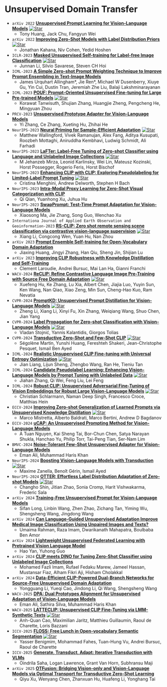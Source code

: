 # Unsupervised Domain Transfer

* `arXiv 2022` **[Unsupervised Prompt Learning for Vision-Language Models](https://arxiv.org/pdf/2204.03649)** [![Star](https://img.shields.io/github/stars/tonyhuang2022/UPL.svg?style=social&label=Star)](https://github.com/tonyhuang2022/UPL)
    * Tony Huang, Jack Chu, Fangyun Wei
* `arXiv 2022` **[Improving Zero-Shot Models with Label Distribution Priors](https://arxiv.org/pdf/2212.00784)** [![Star](https://img.shields.io/github/stars/jonkahana/CLIPPR.svg?style=social&label=Star)](https://github.com/jonkahana/CLIPPR)
    * Jonathan Kahana, Niv Cohen, Yedid Hoshen
* `ICLR-2023` **[Masked Unsupervised Self-training for Label-free Image Classification](https://openreview.net/pdf/4727dfde7523443e21ec3f97b19eeba777450c3e.pdf)** [![Star](https://img.shields.io/github/stars/salesforce/MUST.svg?style=social&label=Star)](https://github.com/salesforce/MUST)
    * Junnan Li, Silvio Savarese, Steven CH Hoi
* `ICML-2023` **[A Simple Zero-shot Prompt Weighting Technique to Improve Prompt Ensembling in Text-Image Models](https://arxiv.org/pdf/2302.06235)**
    * James Urquhart Allingham*, Jie Ren*, Michael W Dusenberry, Xiuye Gu, Yin Cui, Dustin Tran, Jeremiah Zhe Liu, Balaji Lakshminarayanan
* `ICML-2023` **[POUF: Prompt-Oriented Unsupervised Fine-tuning for Large Pre-trained Models](https://proceedings.mlr.press/v202/tanwisuth23a/tanwisuth23a.pdf)** [![Star](https://img.shields.io/github/stars/korawat-tanwisuth/POUF.svg?style=social&label=Star)](https://github.com/korawat-tanwisuth/POUF)
    * Korawat Tanwisuth, Shujian Zhang, Huangjie Zheng, Pengcheng He, Mingyuan Zhou
* `PRCV-2023` **[Unsupervised Prototype Adapter for Vision-Language Models](https://arxiv.org/pdf/2308.11507)**
    * Yi Zhang, Ce Zhang, Xueting Hu, Zhihai He
* `NeurIPS-2023` **[Neural Priming for Sample-Efficient Adaptation](https://proceedings.neurips.cc/paper_files/paper/2023/file/cea5bc68b890bffb10f18aaaab2becb1-Paper-Conference.pdf)** [![Star](https://img.shields.io/github/stars/RAIVNLab/neural-priming.svg?style=social&label=Star)](https://github.com/RAIVNLab/neural-priming)
    * Matthew Wallingford, Vivek Ramanujan, Alex Fang, Aditya Kusupati, Roozbeh Mottaghi, Aniruddha Kembhavi, Ludwig Schmidt, Ali Farhadi
* `NeurIPS-2023` **[LaFTer: Label-Free Tuning of Zero-shot Classifier using Language and Unlabeled Image Collections](https://proceedings.neurips.cc/paper_files/paper/2023/file/123a18dfd821c8b440f42a00a27648d6-Paper-Conference.pdf)** [![Star](https://img.shields.io/github/stars/jmiemirza/LaFTer.svg?style=social&label=Star)](https://github.com/jmiemirza/LaFTer)
    * M Jehanzeb Mirza, Leonid Karlinsky, Wei Lin, Mateusz Kozinski, Horst Possegger, Rogerio Feris, Horst Bischof
* `NeurIPS-2023` **[Enhancing CLIP with CLIP: Exploring Pseudolabeling for Limited-Label Prompt Tuning](https://proceedings.neurips.cc/paper_files/paper/2023/file/bf85879363044ca21f7868a3d1b4021c-Paper-Conference.pdf)** [![Star](https://img.shields.io/github/stars/BatsResearch/menghini-neurips23-code.svg?style=social&label=Star)](https://github.com/BatsResearch/menghini-neurips23-code)
    * Cristina Menghini, Andrew Delworth, Stephen H Bach
* `NeurIPS-2023` **[Intra-Modal Proxy Learning for Zero-Shot Visual Categorization with CLIP](https://proceedings.neurips.cc/paper_files/paper/2023/file/50a057e9fe79ffa3f4120fb6fb88071a-Paper-Conference.pdf)**
    * Qi Qian, Yuanhong Xu, Juhua Hu
* `NeurIPS-2023` **[SwapPrompt: Test-Time Prompt Adaptation for Vision-Language Models](https://proceedings.neurips.cc/paper_files/paper/2023/file/cdd0640218a27e9e2c0e52e324e25db0-Paper-Conference.pdf)**
    * Xiaosong Ma, Jie Zhang, Song Guo, Wenchao Xu
* `Internationa Journal of Applied Earth Observation and Geoinformation-2023` **[RS-CLIP: Zero shot remote sensing scene classification via contrastive vision-language supervision](https://www.sciencedirect.com/science/article/pii/S1569843223003217)** [![Star](https://img.shields.io/github/stars/lx709/RS-CLIP.svg?style=social&label=Star)](https://github.com/lx709/RS-CLIP)
    * Xiang Li, Congcong Wen, Yuan Hu, Nan Zhou
* `arXiv 2023` **[Prompt Ensemble Self-training for Open-Vocabulary Domain Adaptation](https://arxiv.org/pdf/2306.16658)**
    * Jiaxing Huang, Jingyi Zhang, Han Qiu, Sheng Jin, Shijian Lu
* `arXiv 2023` **[Improving CLIP Robustness with Knowledge Distillation and Self-Training](https://arxiv.org/pdf/2309.10361)**
    * Clement Laroudie, Andrei Bursuc, Mai Lan Ha, Gianni Franchi
* `WACV-2024` **[ReCLIP: Refine Contrastive Language Image Pre-Training with Source Free Domain Adaptation](https://openaccess.thecvf.com/content/WACV2024/papers/Hu_ReCLIP_Refine_Contrastive_Language_Image_Pre-Training_With_Source_Free_Domain_WACV_2024_paper.pdf)** [![Star](https://img.shields.io/github/stars/michiganleon/ReCLIP_WACV.svg?style=social&label=Star)](https://github.com/michiganleon/ReCLIP_WACV)
    * Xuefeng Hu, Ke Zhang, Lu Xia, Albert Chen, Jiajia Luo, Yuyin Sun, Ken Wang, Nan Qiao, Xiao Zeng, Min Sun, Cheng-Hao Kuo, Ram Nevatia
* `CVPR-2024` **[PromptKD: Unsupervised Prompt Distillation for Vision-Language Models](https://openaccess.thecvf.com/content/CVPR2024/papers/Li_PromptKD_Unsupervised_Prompt_Distillation_for_Vision-Language_Models_CVPR_2024_paper.pdf)** [![Star](https://img.shields.io/github/stars/zhengli97/PromptKD.svg?style=social&label=Star)](https://github.com/zhengli97/PromptKD)
    * Zheng Li, Xiang Li, Xinyi Fu, Xin Zhang, Weiqiang Wang, Shuo Chen, Jian Yang
* `CVPR-2024` **[Label Propagation for Zero-shot Classification with Vision-Language Models](https://openaccess.thecvf.com/content/CVPR2024/papers/Stojni_Label_Propagation_for_Zero-shot_Classification_with_Vision-Language_Models_CVPR_2024_paper.pdf)** [![Star](https://img.shields.io/github/stars/vladan-stojnic/ZLaP.svg?style=social&label=Star)](https://github.com/vladan-stojnic/ZLaP)
    * Vladan Stojnić, Yannis Kalantidis, Giorgos Tolias
* `CVPR-2024` **[Transductive Zero-Shot and Few-Shot CLIP](https://arxiv.org/pdf/2405.18437)** [![Star](https://img.shields.io/github/stars/SegoleneMartin/transductive-CLIP.svg?style=social&label=Star)](https://github.com/SegoleneMartin/transductive-CLIP)
    * Ségolène Martin, Yunshi Huang, Fereshteh Shakeri, Jean-Christophe Pesquet, Ismail Ben Ayed
* `ICML-2024` **[Realistic Unsupervised CLIP Fine-tuning with Universal Entropy Optimization](https://openreview.net/pdf?id=XxCfToC9pJ)** [![Star](https://img.shields.io/github/stars/tim-learn/UEO.svg?style=social&label=Star)](https://github.com/tim-learn/UEO)
    * Jian Liang, Lijun Sheng, Zhengbo Wang, Ran He, Tieniu Tan
* `ICML-2024` **[Candidate Pseudolabel Learning: Enhancing Vision-Language Models by Prompt Tuning with Unlabeled Data](https://arxiv.org/pdf/2406.10502)** [![Star](https://img.shields.io/github/stars/vanillaer/CPL-ICML2024.svg?style=social&label=Star)](https://github.com/vanillaer/CPL-ICML2024)
    * Jiahan Zhang, Qi Wei, Feng Liu, Lei Feng
* `ICML-2024` **[Robust CLIP: Unsupervised Adversarial Fine-Tuning of Vision Embeddings for Robust Large Vision-Language Models](https://arxiv.org/pdf/2402.12336)** [![Star](https://img.shields.io/github/stars/chs20/RobustVLM.svg?style=social&label=Star)](https://github.com/chs20/RobustVLM)
    * Christian Schlarmann, Naman Deep Singh, Francesco Croce, Matthias Hein
* `ECCV-2024` **[Improving Zero-shot Generalization of Learned Prompts via Unsupervised Knowledge Distillation](https://arxiv.org/pdf/2407.03056)** [![Star](https://img.shields.io/github/stars/miccunifi/KDPL.svg?style=social&label=Star)](https://github.com/miccunifi/KDPL)
    * Marco Mistretta, Alberto Baldrati, Marco Bertini, Andrew D Bagdanov
* `ECCV-2024` **[uCAP: An Unsupervised Prompting Method for Vision-Language Models](https://www.ecva.net/papers/eccv_2024/papers_ECCV/papers/09508.pdf)**
    * A Tuan Nguyen, Kai Sheng Tai, Bor-Chun Chen, Satya Narayan Shukla, Hanchao Yu, Philip Torr, Tai-Peng Tian, Ser-Nam Lim
* `BMVC-2024` **[Noise-Tolerant Few-Shot Unsupervised Adapter for Vision-Language Models](https://arxiv.org/pdf/2309.14928)**
    * Eman Ali, Muhammad Haris Khan
* `NeurIPS-2024` **[Boosting Vision-Language Models with Transduction](https://arxiv.org/pdf/2406.01837)** [![Star](https://img.shields.io/github/stars/MaxZanella/transduction-for-vlms.svg?style=social&label=Star)](https://github.com/MaxZanella/transduction-for-vlms)
    * Maxime Zanella, Benoît Gérin, Ismail Ayed
* `NeurIPS-2024` **[OTTER: Effortless Label Distribution Adaptation of Zero-shot Models](https://arxiv.org/pdf/2404.08461)** [![Star](https://img.shields.io/github/stars/SprocketLab/OTTER.svg?style=social&label=Star)](https://github.com/SprocketLab/OTTER)
    * Changho Shin, Jitian Zhao, Sonia Cromp, Harit Vishwakarma, Frederic Sala
* `arXiv 2024` **[Training-Free Unsupervised Prompt for Vision-Language Models](https://arxiv.org/pdf/2404.16339)**
    * Sifan Long, Linbin Wang, Zhen Zhao, Zichang Tan, Yiming Wu, Shengsheng Wang, Jingdong Wang
* `arXiv 2024` **[Can Language-Guided Unsupervised Adaptation Improve Medical Image Classification Using Unpaired Images and Texts?](https://arxiv.org/pdf/2409.02729)**
    * Umaima Rahman, Raza Imam, Dwarikanath Mahapatra, Boulbaba Ben Amor
* `arXiv 2024` **[Lightweight Unsupervised Federated Learning with Pretrained Vision Language Model](https://arxiv.org/pdf/2404.11046)**
    * Hao Yan, Yuhong Guo
* `arXiv 2024` **[CLIP meets DINO for Tuning Zero-Shot Classifier using Unlabeled Image Collections](https://arxiv.org/pdf/2411.19346)**
    * Mohamed Fazli Imam, Rufael Fedaku Marew, Jameel Hassan, Mustansar Fiaz, Alham Fikri Aji, Hisham Cholakkal
* `arXiv 2024` **[Data-Efficient CLIP-Powered Dual-Branch Networks for Source-Free Unsupervised Domain Adaptation](https://arxiv.org/pdf/2410.15811)**
    * Yongguang Li, Yueqi Cao, Jindong Li, Qi Wang, Shengsheng Wang
* `WACV-2025` **[DPA: Dual Prototypes Alignment for Unsupervised Adaptation of Vision-Language Models](https://arxiv.org/pdf/2408.08855)**
    * Eman Ali, Sathira Silva, Muhammad Haris Khan
* `WACV-2025` **[LATTECLIP: Unsupervised CLIP Fine-Tuning via LMM-Synthetic Texts](https://arxiv.org/pdf/2410.08211)** [![Star](https://img.shields.io/github/stars/astra-vision/LatteCLIP.svg?style=social&label=Star)](https://github.com/astra-vision/LatteCLIP)
    * Anh-Quan Cao, Maximilian Jaritz, Matthieu Guillaumin, Raoul de Charette, Loris Bazzani
* `ICCV-2025` **[FLOSS: Free Lunch in Open-vocabulary Semantic Segmentation](https://arxiv.org/pdf/2504.10487)** [![Star](https://img.shields.io/github/stars/yasserben/FLOSS.svg?style=social&label=Star)](https://github.com/yasserben/FLOSS)
    * Yasser Benigmim, Mohammad Fahes, Tuan-Hung Vu, Andrei Bursuc, Raoul de Charette
* `ICCV-2025` **[Generate, Transduct, Adapt: Iterative Transduction with VLMs](https://arxiv.org/pdf/2501.06031)**
    * Oindrila Saha, Logan Lawrence, Grant Van Horn, Subhransu Maji
* `arXiv 2025` **[OTFusion: Bridging Vision-only and Vision-Language Models via Optimal Transport for Transductive Zero-Shot Learning](https://arxiv.org/pdf/2506.13723)**
    * Qiyu Xu, Wenyang Chen, Zhanxuan Hu, Huafeng Li, Yonghang Tai
